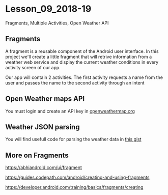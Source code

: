 # Lesson_09_2018-19
Fragments, Multiple Activities, Open Weather API


## Fragments

A fragment is a reusable component of the Android user interface. In this project we'll create a little fragment that will retrive information from 
a weather web service and display the current weather conditions in every activity screen of our app. 

Our app will contain 2 activities. The first activity requests a name from the user and passes the name to the second activity through an intent

## Open Weather maps API

You must login and create an API key in [openweathermap.org](https://openweathermap.org/)


## Weather JSON parsing

You will find usefull code for parsing the weather data in [this gist](https://gist.github.com/teohaik/efddbf384d762eb78b1a4e9aae23be3f) 


## More on Fragments

https://abhiandroid.com/ui/fragment

https://guides.codepath.com/android/creating-and-using-fragments

https://developer.android.com/training/basics/fragments/creating
